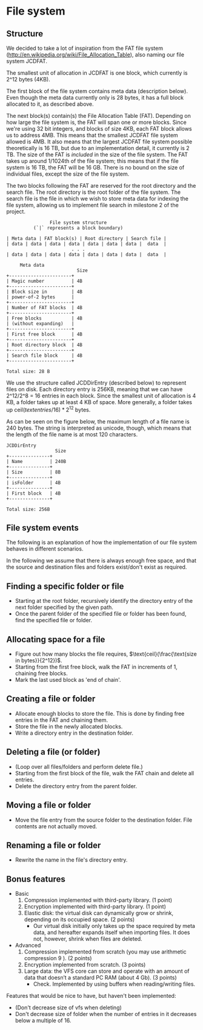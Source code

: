 File system
=============

Structure
-----------
We decided to take a lot of inspiration from the FAT file system (http://en.wikipedia.org/wiki/File_Allocation_Table), also naming our file system JCDFAT.

The smallest unit of allocation in JCDFAT is one block, which currently is 2^12 bytes (4KB).

The first block of the file system contains meta data (description below). Even though the meta data currently only is 28 bytes, it has a full block allocated to it, as described above.

The next block(s) contain(s) the File Allocation Table (FAT). Depending on how large the file system is, the FAT will span one or more blocks. Since we're using 32 bit integers, and blocks of size 4KB, each FAT block allows us to address 4MB.  This means that the smallest JCDFAT file system allowed is 4MB. It also means that the largest JCDFAT file system possible theoretically is 16 TB, but due to an implementation detail, it currently is 2 TB. The size of the FAT is _included_ in the size of the file system. The FAT takes up around 1/1024th of the file system; this means that if the file system is 16 TB, the FAT will be 16 GB.
There is no bound on the size of individual files, except the size of the file system.

The two blocks following the FAT are reserved for the root directory and the search file. The root directory is the root folder of the file system. The search file is the file in which we wish to store meta data for indexing the file system, allowing us to implement file search in milestone 2 of the project.

~~~~~
                File system structure
          (`|` represents a block boundary)

| Meta data | FAT block(s) | Root directory | Search file |
| data | data | data | data | data | data | data |  data  |
                        . . .
| data | data | data | data | data | data | data |  data  |
~~~~~

~~~~~
     Meta data
                          Size
+-----------------------+
| Magic number          | 4B
+-----------------------+
| Block size in         | 4B
| power-of-2 bytes      |
+-----------------------+
| Number of FAT blocks  | 4B
+-----------------------+
| Free blocks           | 4B
| (without expanding)   |
+-----------------------+
| First free block      | 4B
+-----------------------+
| Root directory block  | 4B
+-----------------------+
| Search file block     | 4B
+-----------------------+

Total size: 28 B
~~~~~

We use the structure called JCDDirEntry (described below) to represent files on disk. Each directory entry is 256KB, meaning that we can have 2^12/2^8 = 16 entries in each block. Since the smallest unit of allocation is 4 KB, a folder takes up at least 4 KB of space. More generally, a folder takes up $\text{ceil}(text{entries} / 16) * 2^12$ bytes.

As can be seen on the figure below, the maximum length of a file name is 240 bytes. The string is interpreted as unicode, though, which means that the length of the file name is at most 120 characters.


~~~~~
JCDDirEntry
                  Size
+---------------+
| Name          | 240B
+---------------+
| Size          | 8B
+---------------+
| isFolder      | 4B
+---------------+
| First block   | 4B
+---------------+

Total size: 256B
~~~~~

File system events
--------------------

The following is an explanation of how the implementation of our file system behaves in different scenarios.

In the following we assume that there is always enough free space, and that the source and destination files and folders exist/don't exist as required.


Finding a specific folder or file
---------------------------
- Starting at the root folder, recursively identify the directory entry of the next folder specified by the given path.
- Once the parent folder of the specified file or folder has been found, find the specified file or folder.


Allocating space for a file
-----------------------------
- Figure out how many blocks the file requires, $\text{ceil}(\frac{\text{size in bytes}}{2^12})$.
- Starting from the first free block, walk the FAT in increments of 1, chaining free blocks.
- Mark the last used block as 'end of chain'.


Creating a file or folder
---------------------------
- Allocate enough blocks to store the file. This is done by finding free entries in the FAT and chaining them.
- Store the file in the newly allocated blocks.
- Write a directory entry in the destination folder.


Deleting a file (or folder)
-----------------------------
- (Loop over all files/folders and perform delete file.)
- Starting from the first block of the file, walk the FAT chain and delete all entries.
- Delete the directory entry from the parent folder.


Moving a file or folder
---------------
- Move the file entry from the source folder to the destination folder. File contents are not actually moved.


Renaming a file or folder
-----------------
- Rewrite the name in the file's directory entry.


Bonus features
----------------
- Basic
    1. Compression implemented with third-party library. (1 point)
    2. Encryption implemented with third-party library. (1 point)
    3. Elastic disk: the virtual disk can dynamically grow or shrink, depending on its occupied space. (2 points)
        - Our virtual disk initially only takes up the space required by meta data, and hereafter expands itself when importing files. It does not, however, shrink when files are deleted.
- Advanced
    1. Compression implemented from scratch (you may use arithmetic compression 9 ). (2 points)
    2. Encryption implemented from scratch. (3 points)
    3. Large data: the VFS core can store and operate with an amount of data that doesn’t a standard PC RAM (about 4 Gb). (3 points)
        - Check. Implemented by using buffers when reading/writing files.


Features that would be nice to have, but haven't been implemented:
- (Don't decrease size of vfs when deleting)
- Don't decrease size of folder when the number of entries in it decreases below a multiple of 16.

